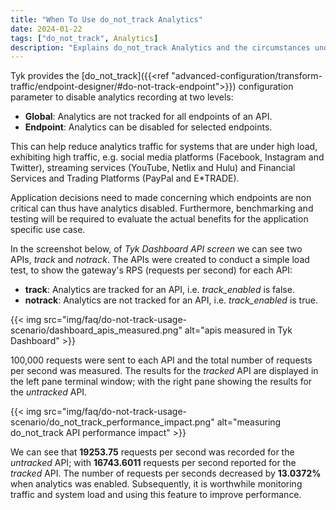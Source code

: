 ```yaml
---
title: "When To Use do_not_track Analytics"
date: 2024-01-22
tags: ["do_not_track", Analytics]
description: "Explains do_not_track Analytics and the circumstances under which it should be used"
---
```


Tyk provides the [do_not_track]({{<ref "advanced-configuration/transform-traffic/endpoint-designer/#do-not-track-endpoint">}}) configuration parameter to disable analytics recording at two levels:

- **Global**: Analytics are not tracked for all endpoints of an API.
- **Endpoint**: Analytics can be disabled for selected endpoints.

This can help reduce analytics traffic for systems that are under high load, exhibiting high traffic, e.g. social media platforms (Facebook, Instagram and Twitter), streaming services (YouTube, Netlix and Hulu) and Financial Services and Trading Platforms (PayPal and E*TRADE).

Application decisions need to made concerning which endpoints are non critical can thus have analytics disabled. Furthermore, benchmarking and testing will be required to evaluate the actual benefits for the application specific use case.

In the screenshot below, of *Tyk Dashboard API screen* we can see two APIs, *track* and *notrack*. The APIs were created to conduct a simple load test, to show the gateway's RPS (requests per second) for each API:

- **track**: Analytics are tracked for an API, i.e. *track_enabled* is false.
- **notrack**: Analytics are not tracked for an API, i.e. *track_enabled* is true.

{{< img src="img/faq/do-not-track-usage-scenario/dashboard_apis_measured.png" alt="apis measured in Tyk Dashboard" >}}

100,000 requests were sent to each API and the total number of requests per second was measured. The results for the *tracked* API are displayed in the left pane terminal window; with the right pane showing the results for the *untracked* API.

{{< img src="img/faq/do-not-track-usage-scenario/do_not_track_performance_impact.png" alt="measuring do_not_track API performance impact" >}}

We can see that **19253.75** requests per second was recorded for the *untracked* API; with **16743.6011** requests per second reported for the *tracked* API. The number of requests per seconds decreased by **13.0372%** when analytics was enabled. Subsequently, it is worthwhile monitoring traffic and system load and using this feature to improve performance. 
